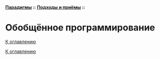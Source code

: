 **[Парадигмы](../../README.md#paradigms-models) ::** 
**[Подходы и приёмы](../../README.md#paradigms-techniques) ::**
# Обобщённое программирование

<!--

-->

[К оглавлению](../../README.md#paradigms-techniques)



[К оглавлению](../../README.md#paradigms-techniques)
